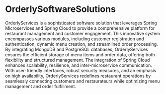 # OrderlySoftwareSolutions

OrderlyServices is a sophisticated software solution that leverages Spring
Microservices and Spring Cloud to provide a comprehensive platform for restaurant management
and customer engagement. This innovative system encompasses various modules, including customer 
registration and authentication, dynamic menu creation, and streamlined order processing.
By integrating MongoDB and PostgreSQL databases, OrderlyServices ensures the efficient storage of 
menu items and order data, offering both flexibility and structured management. The integration of
Spring Cloud enhances scalability, resilience, and inter-microservice communication. 
With user-friendly interfaces, robust security measures, and an emphasis on high availability,
OrderlyServices redefines restaurant operations by seamlessly connecting customers and restaurateurs while optimizing menu management and order fulfillment.